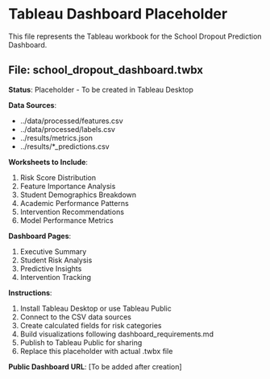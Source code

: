# Tableau Dashboard Placeholder

This file represents the Tableau workbook for the School Dropout Prediction Dashboard.

## File: school_dropout_dashboard.twbx

**Status**: Placeholder - To be created in Tableau Desktop

**Data Sources**:
- ../data/processed/features.csv
- ../data/processed/labels.csv  
- ../results/metrics.json
- ../results/*_predictions.csv

**Worksheets to Include**:
1. Risk Score Distribution
2. Feature Importance Analysis
3. Student Demographics Breakdown
4. Academic Performance Patterns
5. Intervention Recommendations
6. Model Performance Metrics

**Dashboard Pages**:
1. Executive Summary
2. Student Risk Analysis  
3. Predictive Insights
4. Intervention Tracking

**Instructions**:
1. Install Tableau Desktop or use Tableau Public
2. Connect to the CSV data sources
3. Create calculated fields for risk categories
4. Build visualizations following dashboard_requirements.md
5. Publish to Tableau Public for sharing
6. Replace this placeholder with actual .twbx file

**Public Dashboard URL**: [To be added after creation]
